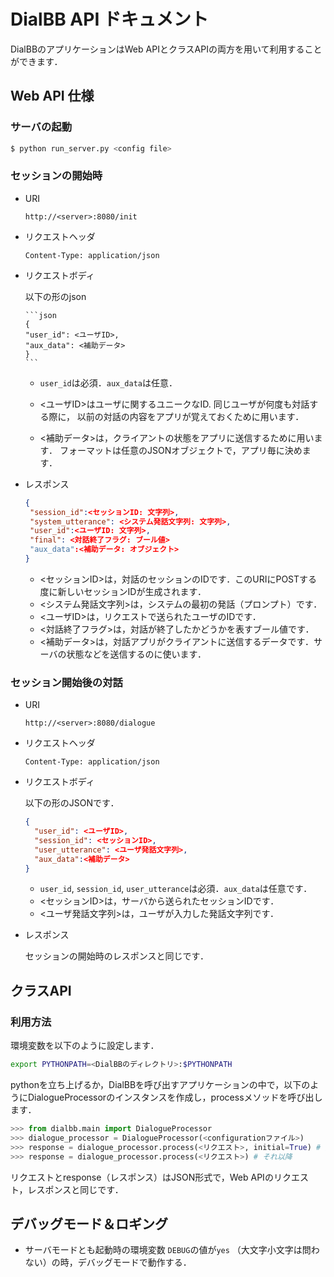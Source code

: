 # DialBB API ドキュメント

DialBBのアプリケーションはWeb APIとクラスAPIの両方を用いて利用することができます．

## Web API 仕様

### サーバの起動

```sh
$ python run_server.py <config file>
```

### セッションの開始時

- URI

  ```
  http://<server>:8080/init
  ```

- リクエストヘッダ

  ```
  Content-Type: application/json
  ```

- リクエストボディ

  以下の形のjson

      ```json
      {
      "user_id": <ユーザID>,
      "aux_data": <補助データ>
      }
      ```
    
  - `user_id`は必須．`aux_data`は任意．

  - <ユーザID>はユーザに関するユニークなID. 同じユーザが何度も対話する際に，
    以前の対話の内容をアプリが覚えておくために用います．

  - <補助データ>は，クライアントの状態をアプリに送信するために用います．
    フォーマットは任意のJSONオブジェクトで，アプリ毎に決めます．

- レスポンス

    ```json
    {
     "session_id":<セッションID: 文字列>,
     "system_utterance": <システム発話文字列: 文字列>, 
     "user_id":<ユーザID: 文字列>, 
     "final": <対話終了フラグ: ブール値> 
     "aux_data":<補助データ: オブジェクト>
    }
    ```

  - <セッションID>は，対話のセッションのIDです．このURIにPOSTする度に新しいセッションIDが生成されます．
  - <システム発話文字列>は，システムの最初の発話（プロンプト）です．
  - <ユーザID>は，リクエストで送られたユーザのIDです．
  - <対話終了フラグ>は，対話が終了したかどうかを表すブール値です．
  - <補助データ>は，対話アプリがクライアントに送信するデータです．サーバの状態などを送信するのに使います．

### セッション開始後の対話

- URI
  ```
  http://<server>:8080/dialogue
  ```

- リクエストヘッダ

  ```
  Content-Type: application/json
  ```

- リクエストボディ

  以下の形のJSONです．

  ```json
  {
    "user_id": <ユーザID>,
    "session_id": <セッションID>,
    "user_utterance": <ユーザ発話文字列>,
    "aux_data":<補助データ>
  }
  ```
  - `user_id`, `session_id`, `user_utterance`は必須．`aux_data`は任意です．
  - <セッションID>は，サーバから送られたセッションIDです．
  - <ユーザ発話文字列>は，ユーザが入力した発話文字列です．

- レスポンス

  セッションの開始時のレスポンスと同じです．

## クラスAPI

### 利用方法

環境変数を以下のように設定します．

```sh
export PYTHONPATH=<DialBBのディレクトリ>:$PYTHONPATH
```

pythonを立ち上げるか，DialBBを呼び出すアプリケーションの中で，以下のようにDialogueProcessorのインスタンスを作成し，processメソッドを呼び出します．

```python
>>> from dialbb.main import DialogueProcessor
>>> dialogue_processor = DialogueProcessor(<configurationファイル>)
>>> response = dialogue_processor.process(<リクエスト>, initial=True) # 対話の開始時
>>> response = dialogue_processor.process(<リクエスト>) # それ以降
```
リクエストとresponse（レスポンス）はJSON形式で，Web APIのリクエスト，レスポンスと同じです．


## デバッグモード＆ロギング

- サーバモードとも起動時の環境変数 `DEBUG`の値が`yes` （大文字小文字は問わない）の時，デバッグモードで動作する．

